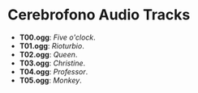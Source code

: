 # Cerebrofono Audio Tracks

* **T00.ogg**: *Five o'clock*.
* **T01.ogg**: *Rioturbio*.
* **T02.ogg**: *Queen*.
* **T03.ogg**: *Christine*.
* **T04.ogg**: *Professor*.
* **T05.ogg**: *Monkey*.